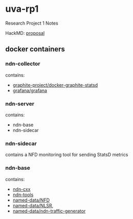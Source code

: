 # uva-rp1

Research Project 1 Notes

HackMD: [proposal](https://hackmd.io/fWNmSIkLTHyEzYbGh7GWdA)

## docker containers

### ndn-collector

contains:

- [graphite-project/docker-graphite-statsd](https://github.com/graphite-project/docker-graphite-statsd)
- [grafana/grafana](https://github.com/grafana/grafana)

### ndn-server

contains:

- ndn-base
- ndn-sidecar

### ndn-sidecar

contains a NFD monitoring tool for sending StatsD metrics

### ndn-base

contains:

- [ndn-cxx](https://github.com/named-data/ndn-cxx)
- [ndn-tools](https://github.com/named-data/ndn-tools)
- [named-data/NFD](https://github.com/named-data/NFD)
- [named-data/NLSR](https://github.com/named-data/NLSR),
- [named-data/ndn-traffic-generator](https://github.com/named-data/ndn-traffic-generator)
